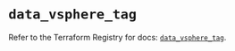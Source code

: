 # `data_vsphere_tag`

Refer to the Terraform Registry for docs: [`data_vsphere_tag`](https://registry.terraform.io/providers/vmware/vsphere/2.14.1/docs/data-sources/tag).
